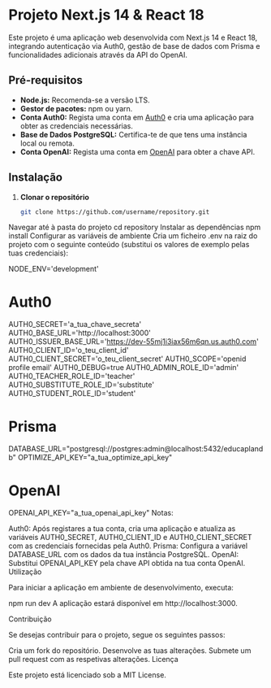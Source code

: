 # Projeto Next.js 14 & React 18

Este projeto é uma aplicação web desenvolvida com Next.js 14 e React 18, integrando autenticação via Auth0, gestão de base de dados com Prisma e funcionalidades adicionais através da API do OpenAI.

## Pré-requisitos

- **Node.js:** Recomenda-se a versão LTS.
- **Gestor de pacotes:** npm ou yarn.
- **Conta Auth0:** Regista uma conta em [Auth0](https://auth0.com) e cria uma aplicação para obter as credenciais necessárias.
- **Base de Dados PostgreSQL:** Certifica-te de que tens uma instância local ou remota.
- **Conta OpenAI:** Regista uma conta em [OpenAI](https://openai.com) para obter a chave API.

## Instalação

1. **Clonar o repositório**

   ```bash
   git clone https://github.com/username/repository.git
Navegar até à pasta do projeto
cd repository
Instalar as dependências
npm install
Configurar as variáveis de ambiente
Cria um ficheiro .env na raiz do projeto com o seguinte conteúdo (substitui os valores de exemplo pelas tuas credenciais):

NODE_ENV='development'

# Auth0
AUTH0_SECRET='a_tua_chave_secreta'
AUTH0_BASE_URL='http://localhost:3000'
AUTH0_ISSUER_BASE_URL='https://dev-55mj1i3iax56m6qn.us.auth0.com'
AUTH0_CLIENT_ID='o_teu_client_id'
AUTH0_CLIENT_SECRET='o_teu_client_secret'
AUTH0_SCOPE='openid profile email'
AUTH0_DEBUG=true
AUTH0_ADMIN_ROLE_ID='admin'
AUTH0_TEACHER_ROLE_ID='teacher'
AUTH0_SUBSTITUTE_ROLE_ID='substitute'
AUTH0_STUDENT_ROLE_ID='student'

# Prisma
DATABASE_URL="postgresql://postgres:admin@localhost:5432/educaplandb"
OPTIMIZE_API_KEY="a_tua_optimize_api_key"

# OpenAI
OPENAI_API_KEY="a_tua_openai_api_key"
Notas:

Auth0: Após registares a tua conta, cria uma aplicação e atualiza as variáveis AUTH0_SECRET, AUTH0_CLIENT_ID e AUTH0_CLIENT_SECRET com as credenciais fornecidas pela Auth0.
Prisma: Configura a variável DATABASE_URL com os dados da tua instância PostgreSQL.
OpenAI: Substitui OPENAI_API_KEY pela chave API obtida na tua conta OpenAI.
Utilização

Para iniciar a aplicação em ambiente de desenvolvimento, executa:

npm run dev
A aplicação estará disponível em http://localhost:3000.

Contribuição

Se desejas contribuir para o projeto, segue os seguintes passos:

Cria um fork do repositório.
Desenvolve as tuas alterações.
Submete um pull request com as respetivas alterações.
Licença

Este projeto está licenciado sob a MIT License.